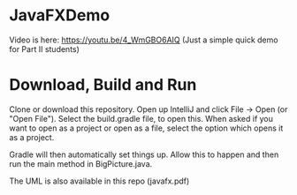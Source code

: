 # JavaFXDemo
Video is here:
https://youtu.be/4_WmGBO6AIQ
(Just a simple quick demo for Part II students)

# Download, Build and Run
Clone or download this repository.  Open up IntelliJ and click File -> Open (or "Open File").
Select the build.gradle file, to open this.  When asked if you want to open as a project
or open as a file, select the option which opens it as a project.

Gradle will then automatically set things up.  Allow this to happen and then run the main method
in BigPicture.java.

The UML is also available in this repo (javafx.pdf)
